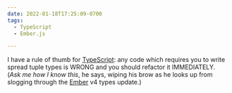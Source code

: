```yaml
---
date: 2022-01-18T17:25:09-0700
tags:
  - TypeScript
  - Ember.js

---
```


I have a rule of thumb for [TypeScript](https://www.typescriptlang.org): any code which requires you to write spread tuple types is WRONG and you should refactor it IMMEDIATELY. (*Ask me how I know this*, he says, wiping his brow as he looks up from slogging through the [Ember](https://emberjs.com) v4 types update.)